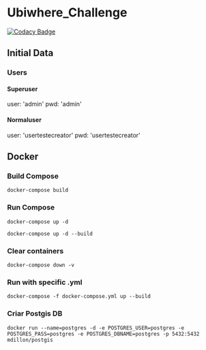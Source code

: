 # Ubiwhere_Challenge

[![Codacy Badge](https://app.codacy.com/project/badge/Grade/8b53fffa7400419e9acea1b6518163ac)](https://www.codacy.com?utm_source=github.com&amp;utm_medium=referral&amp;utm_content=tomas99batista/Ubiwhere_Challenge&amp;utm_campaign=Badge_Grade)

## Initial Data

### Users

#### Superuser
user: 'admin'
pwd: 'admin'

#### Normaluser
user: 'usertestecreator'
pwd: 'usertestecreator'

## Docker

### Build Compose 
`docker-compose build`

### Run Compose
`docker-compose up -d`

`docker-compose up -d --build`

### Clear containers
`docker-compose down -v`

### Run with specific .yml
`docker-compose -f docker-compose.yml up --build`

### Criar Postgis DB
`docker run --name=postgres -d -e POSTGRES_USER=postgres -e POSTGRES_PASS=postgres -e POSTGRES_DBNAME=postgres -p 5432:5432 mdillon/postgis`
